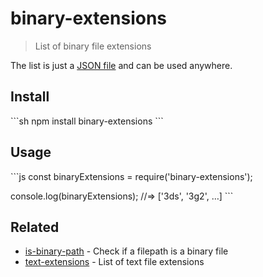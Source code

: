 # binary-extensions

> List of binary file extensions

The list is just a [JSON file](binary-extensions.json) and can be used anywhere.

## Install

\`\`\`sh
npm install binary-extensions
\`\`\`

## Usage

\`\`\`js
const binaryExtensions = require('binary-extensions');

console.log(binaryExtensions);
//=> ['3ds', '3g2', …]
\`\`\`

## Related

- [is-binary-path](https://github.com/sindresorhus/is-binary-path) - Check if a filepath is a binary file
- [text-extensions](https://github.com/sindresorhus/text-extensions) - List of text file extensions
